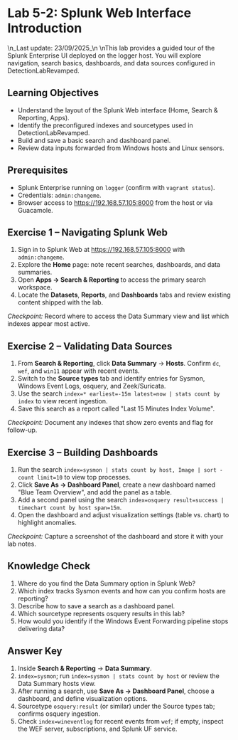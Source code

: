 
# Lab 5-2: Splunk Web Interface Introduction
\n_Last update: 23/09/2025_\n
\nThis lab provides a guided tour of the Splunk Enterprise UI deployed on the logger host. You will explore navigation, search basics, dashboards, and data sources configured in DetectionLabRevamped.
## Learning Objectives
- Understand the layout of the Splunk Web interface (Home, Search & Reporting, Apps).
- Identify the preconfigured indexes and sourcetypes used in DetectionLabRevamped.
- Build and save a basic search and dashboard panel.
- Review data inputs forwarded from Windows hosts and Linux sensors.
## Prerequisites
- Splunk Enterprise running on `logger` (confirm with `vagrant status`).
- Credentials: `admin:changeme`.
- Browser access to <https://192.168.57.105:8000> from the host or via Guacamole.
## Exercise 1 – Navigating Splunk Web
1. Sign in to Splunk Web at <https://192.168.57.105:8000> with `admin:changeme`.
2. Explore the **Home** page: note recent searches, dashboards, and data summaries.
3. Open **Apps → Search & Reporting** to access the primary search workspace.
4. Locate the **Datasets**, **Reports**, and **Dashboards** tabs and review existing content shipped with the lab.

*Checkpoint:* Record where to access the Data Summary view and list which indexes appear most active.
## Exercise 2 – Validating Data Sources
1. From **Search & Reporting**, click **Data Summary** → **Hosts**. Confirm `dc`, `wef`, and `win11` appear with recent events.
2. Switch to the **Source types** tab and identify entries for Sysmon, Windows Event Logs, osquery, and Zeek/Suricata.
3. Use the search `index=* earliest=-15m latest=now | stats count by index` to view recent ingestion.
4. Save this search as a report called "Last 15 Minutes Index Volume".

*Checkpoint:* Document any indexes that show zero events and flag for follow-up.
## Exercise 3 – Building Dashboards
1. Run the search `index=sysmon | stats count by host, Image | sort - count limit=10` to view top processes.
2. Click **Save As → Dashboard Panel**, create a new dashboard named "Blue Team Overview", and add the panel as a table.
3. Add a second panel using the search `index=osquery result=success | timechart count by host span=15m`.
4. Open the dashboard and adjust visualization settings (table vs. chart) to highlight anomalies.

*Checkpoint:* Capture a screenshot of the dashboard and store it with your lab notes.
## Knowledge Check
1. Where do you find the Data Summary option in Splunk Web?
2. Which index tracks Sysmon events and how can you confirm hosts are reporting?
3. Describe how to save a search as a dashboard panel.
4. Which sourcetype represents osquery results in this lab?
5. How would you identify if the Windows Event Forwarding pipeline stops delivering data?

## Answer Key
1. Inside **Search & Reporting** → **Data Summary**.
2. `index=sysmon`; run `index=sysmon | stats count by host` or review the Data Summary hosts view.
3. After running a search, use **Save As → Dashboard Panel**, choose a dashboard, and define visualization options.
4. Sourcetype `osquery:result` (or similar) under the Source types tab; confirms osquery ingestion.
5. Check `index=wineventlog` for recent events from `wef`; if empty, inspect the WEF server, subscriptions, and Splunk UF service.
